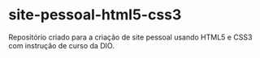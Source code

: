 # site-pessoal-html5-css3
Repositório criado para a criação de site pessoal usando HTML5 e CSS3 com instrução de curso da DIO.
